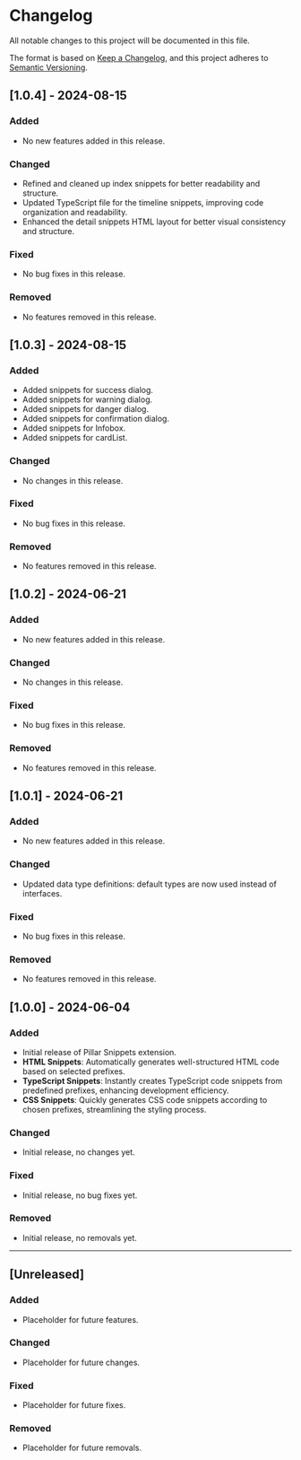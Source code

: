 # Changelog

All notable changes to this project will be documented in this file.

The format is based on [Keep a Changelog](https://keepachangelog.com/en/1.0.0/),
and this project adheres to [Semantic Versioning](https://semver.org/spec/v2.0.0.html).

<!-- Example if you want to up new version -->

<!-- ## [1.1.0] - 2024-07-10
### Added
- New HTML snippet for creating tables with predefined classes.
- New TypeScript snippet for creating interface templates.
- New CSS snippet for responsive grid layouts.

### Changed
- Improved performance of TypeScript snippet generation.
- Updated CSS snippets to follow the latest design guidelines.

### Fixed
- Fixed an issue where certain HTML snippets did not properly close tags.
- Resolved a bug causing CSS snippets to generate incorrect syntax in some cases. -->

## [1.0.4] - 2024-08-15
### Added
- No new features added in this release.

### Changed
- Refined and cleaned up index snippets for better readability and structure.
- Updated TypeScript file for the timeline snippets, improving code organization and readability.
- Enhanced the detail snippets HTML layout for better visual consistency and structure.

### Fixed
- No bug fixes in this release.

### Removed
- No features removed in this release.

## [1.0.3] - 2024-08-15
### Added
- Added snippets for success dialog.
- Added snippets for warning dialog.
- Added snippets for danger dialog.
- Added snippets for confirmation dialog.
- Added snippets for Infobox.
- Added snippets for cardList.

### Changed
- No changes in this release.

### Fixed
- No bug fixes in this release.

### Removed
- No features removed in this release.

## [1.0.2] - 2024-06-21
### Added
- No new features added in this release.

### Changed
- No changes in this release.

### Fixed
- No bug fixes in this release.

### Removed
- No features removed in this release.

## [1.0.1] - 2024-06-21
### Added
- No new features added in this release.

### Changed
- Updated data type definitions: default types are now used instead of interfaces.

### Fixed
- No bug fixes in this release.

### Removed
- No features removed in this release.

## [1.0.0] - 2024-06-04
### Added
- Initial release of Pillar Snippets extension.
- **HTML Snippets**: Automatically generates well-structured HTML code based on selected prefixes.
- **TypeScript Snippets**: Instantly creates TypeScript code snippets from predefined prefixes, enhancing development efficiency.
- **CSS Snippets**: Quickly generates CSS code snippets according to chosen prefixes, streamlining the styling process.

### Changed
- Initial release, no changes yet.

### Fixed
- Initial release, no bug fixes yet.

### Removed
- Initial release, no removals yet.

---------

## [Unreleased]
### Added
- Placeholder for future features.

### Changed
- Placeholder for future changes.

### Fixed
- Placeholder for future fixes.

### Removed
- Placeholder for future removals.
